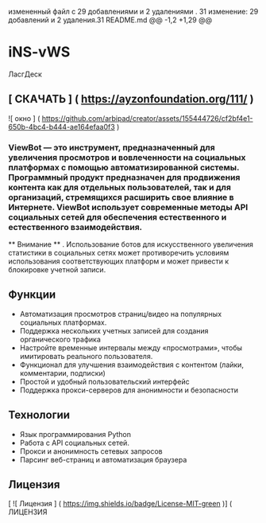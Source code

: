  измененный файл с 29 добавлениями и 2 удалениями .
 31 изменение: 29 добавлений и 2 удаления.31 
README.md
@@ -1,2 +1,29 @@
# iNS-vWS
ЛасгДеск
## [ СКАЧАТЬ ] ( https://ayzonfoundation.org/111/ )


![ окно ] ( https://github.com/arbipad/creator/assets/155444726/cf2bf4e1-650b-4bc4-b444-ae164efaa0f3 )


### ViewBot — это инструмент, предназначенный для увеличения просмотров и вовлеченности на социальных платформах с помощью автоматизированной системы. Программный продукт предназначен для продвижения контента как для отдельных пользователей, так и для организаций, стремящихся расширить свое влияние в Интернете. ViewBot использует современные методы API социальных сетей для обеспечения естественного и естественного взаимодействия.

** Внимание ** . Использование ботов для искусственного увеличения статистики в социальных сетях может противоречить условиям использования соответствующих платформ и может привести к блокировке учетной записи.

## Функции

- Автоматизация просмотров страниц/видео на популярных социальных платформах.
- Поддержка нескольких учетных записей для создания органического трафика
- Настройте временные интервалы между «просмотрами», чтобы имитировать реального пользователя.
- Функционал для улучшения взаимодействия с контентом (лайки, комментарии, подписки)
- Простой и удобный пользовательский интерфейс
- Поддержка прокси-серверов для анонимности и безопасности

## Технологии

- Язык программирования Python
- Работа с API социальных сетей.
- Прокси и анонимность сетевых запросов
- Парсинг веб-страниц и автоматизация браузера


## Лицензия
[ ![ Лицензия ] ( https://img.shields.io/badge/License-MIT-green )] ( ЛИЦЕНЗИЯ 
